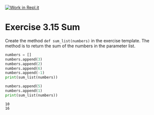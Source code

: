 [![Work in Repl.it](https://classroom.github.com/assets/work-in-replit-14baed9a392b3a25080506f3b7b6d57f295ec2978f6f33ec97e36a161684cbe9.svg)](https://classroom.github.com/online_ide?assignment_repo_id=4328047&assignment_repo_type=AssignmentRepo)
# Exercise 3.15 Sum

Create the method `def sum_list(numbers)` in the exercise template. The method is to return the sum of the numbers in the parameter list.

```python
numbers = []
numbers.append(3)
numbers.append(2)
numbers.append(6)
numbers.append(-1)
print(sum_list(numbers))

numbers.append(5)
numbers.append(1)
print(sum_list(numbers))
```

```plaintext
10
16
```
